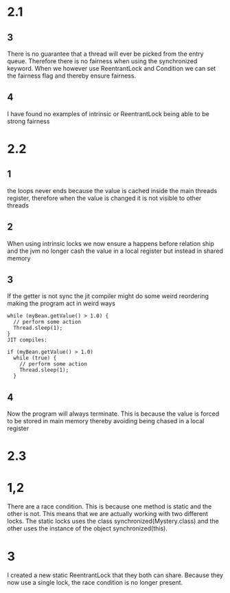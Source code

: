 # 2.1 

## 3 
There is no guarantee that a thread will ever be picked from the entry queue. Therefore there is no fairness when using the synchronized keyword. When we however use ReentrantLock and Condition we can set the fairness flag and thereby ensure fairness. 

## 4 
I have found no examples of intrinsic or ReentrantLock being able to be strong fairness 

# 2.2

## 1 
the loops never ends because the value is cached inside the main threads register, therefore when the value is changed it is not visible to other threads


## 2
When using intrinsic locks we now ensure a happens before relation ship and the jvm no longer cash the value in a local register but instead in shared memory 

## 3
If the getter is not sync the jit compiler might do some weird reordering making the program act in weird ways

```
while (myBean.getValue() > 1.0) {
  // perform some action
  Thread.sleep(1);
}
JIT compiles:

if (myBean.getValue() > 1.0) 
  while (true) {
    // perform some action
    Thread.sleep(1);
  }
```
  
## 4
Now the program will always terminate. This is because the value is forced to be stored in main memory thereby avoiding being chased in a local register

# 2.3


# 1,2
There are a race condition. This is because one method is static and the other is not. This means that we are actually working with two different locks. The static locks uses the class 
synchronized(Mystery.class) and the other uses the instance of the object synchronized(this). 


# 3
I created a new static ReentrantLock that they both can share. Because they now use a single lock, the race condition is no longer present.
